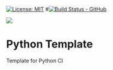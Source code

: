 [![License: MIT](https://img.shields.io/badge/License-MIT-yellow.svg)](https://opensource.org/licenses/MIT)
#[![Build Status - GitHub](https://github.com/adegenaar/pytemplate/workflows/python-app/badge.svg)](https://github.com/adegenaar/pytemplate/actions?query=workflow%3Apython-app)

![](https://github.com/adegenaar/PythonTemplate/.github/workflows/python-app.yml/badge.svg)

# Python Template 
Template for Python CI
